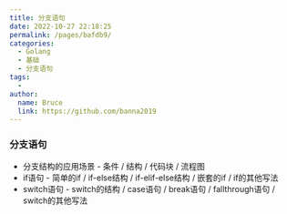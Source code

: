 ```yaml
---
title: 分支语句
date: 2022-10-27 22:18:25
permalink: /pages/bafdb9/
categories:
  - Golang
  - 基础
  - 分支语句
tags:
  - 
author: 
  name: Bruce
  link: https://github.com/banna2019
---
```



### 分支语句

- 分支结构的应用场景 - 条件 / 结构 / 代码块 / 流程图
- if语句 - 简单的if / if-else结构 / if-elif-else结构 / 嵌套的if / if的其他写法
- switch语句 - switch的结构 / case语句 / break语句 / fallthrough语句 / switch的其他写法
